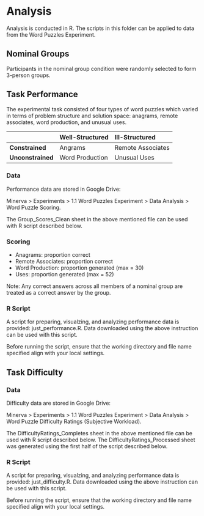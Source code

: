 # Analysis 

Analysis is conducted in R. The scripts in this folder can be applied to data from the Word Puzzles Experiment.

## Nominal Groups

Participants in the nominal group condition were randomly selected to form 3-person groups. 

## Task Performance

The experimental task consisted of four types of word puzzles which varied in terms of problem structure and solution space: anagrams, remote associates, word production, and unusual uses. 

|  | Well-Structured  | Ill-Structured  |
| :-------------  | :------------- | :------------- |
| **Constrained** | Angrams  | Remote Associates  |
| **Unconstrained** | Word Production  | Unusual Uses  |

### Data

Performance data are stored in Google Drive:

Minerva > Experiments > 1.1 Word Puzzles Experiment > Data Analysis > Word Puzzle Scoring.

The Group_Scores_Clean sheet in the above mentioned file can be used with R script described below.

### Scoring

* Anagrams: proportion correct
* Remote Associates: proportion correct
* Word Production: proportion generated (max = 30)
* Uses: proportion generated (max = 52)

Note: Any correct answers across all members of a nominal group are treated as a correct answer by the group.

### R Script

A script for preparing, visualzing, and analyzing performance data is provided: just_performance.R. Data downloaded using the above instruction can be used with this script.

Before running the script, ensure that the working directory and file name specified align with your local settings.


## Task Difficulty

### Data

Difficulty data are stored in Google Drive:

Minerva > Experiments > 1.1 Word Puzzles Experiment > Data Analysis > Word Puzzle Difficulty Ratings (Subjective Workload).

The DifficultyRatings_Completes sheet in the above mentioned file can be used with R script described below. The DifficultyRatings_Processed sheet was generated using the first half of the script described below.

### R Script

A script for preparing, visualzing, and analyzing performance data is provided: just_difficulty.R. Data downloaded using the above instruction can be used with this script.

Before running the script, ensure that the working directory and file name specified align with your local settings.

